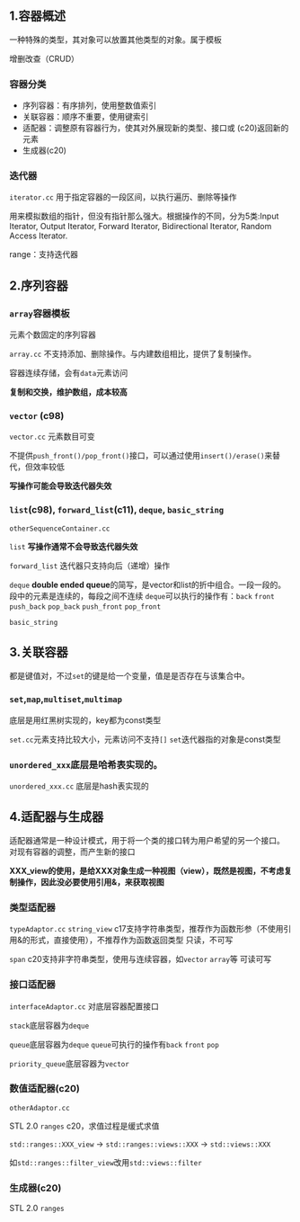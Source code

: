 ## 1.容器概述
一种特殊的类型，其对象可以放置其他类型的对象。属于模板

增删改查（CRUD）
### 容器分类
- 序列容器：有序排列，使用整数值索引
- 关联容器：顺序不重要，使用键索引
- 适配器：调整原有容器行为，使其对外展现新的类型、接口或 (c20)返回新的元素
- 生成器(c20)
### 迭代器
`iterator.cc`
用于指定容器的一段区间，以执行遍历、删除等操作

用来模拟数组的指针，但没有指针那么强大。根据操作的不同，分为5类:Input Iterator, Output Iterator, Forward Iterator, Bidirectional
Iterator, Random Access Iterator.

range：支持迭代器

## 2.序列容器
### `array`容器模板
元素个数固定的序列容器

`array.cc`
不支持添加、删除操作。与内建数组相比，提供了复制操作。

容器连续存储，会有`data`元素访问

**复制和交换，维护数组，成本较高**
### `vector` (c98)
`vector.cc`
元素数目可变

不提供`push_front()/pop_front()`接口，可以通过使用`insert()/erase()`来替代，但效率较低

**写操作可能会导致迭代器失效**

### `list`(c98), `forward_list`(c11), `deque`, `basic_string`
`otherSequenceContainer.cc`

`list` **写操作通常不会导致迭代器失效**

`forward_list` 迭代器只支持向后（递增）操作

`deque` **double ended queue**的简写，是vector和list的折中组合。一段一段的。段中的元素是连续的，每段之间不连续
`deque`可以执行的操作有：`back` `front` `push_back` `pop_back` `push_front` `pop_front`

`basic_string` 

## 3.关联容器
都是键值对，不过`set`的键是给一个变量，值是是否存在与该集合中。
### `set`,`map`,`multiset`,`multimap`
底层是用红黑树实现的，key都为const类型

`set.cc`元素支持比较大小，元素访问不支持`[]`  `set`迭代器指的对象是const类型

### `unordered_xxx`底层是哈希表实现的。
`unordered_xxx.cc`
底层是hash表实现的

## 4.适配器与生成器
适配器通常是一种设计模式，用于将一个类的接口转为用户希望的另一个接口。
对现有容器的调整，而产生新的接口

**XXX_view的使用，是给XXX对象生成一种视图（view），既然是视图，不考虑复制操作，因此没必要使用引用&，来获取视图**
### 类型适配器
`typeAdaptor.cc`
`string_view` c17支持字符串类型，推荐作为函数形参（不使用引用&的形式，直接使用），不推荐作为函数返回类型
只读，不可写

`span` c20支持非字符串类型，使用与连续容器，如`vector` `array`等
可读可写
### 接口适配器
`interfaceAdaptor.cc`
对底层容器配置接口

`stack`底层容器为`deque`

`queue`底层容器为`deque`
`queue`可执行的操作有`back` `front` `pop`

`priority_queue`底层容器为`vector`
### 数值适配器(c20)
`otherAdaptor.cc`

STL 2.0 `ranges` c20，求值过程是缓式求值

`std::ranges::XXX_view` -> `std::ranges::views::XXX` -> `std::views::XXX`

如`std::ranges::filter_view`改用`std::views::filter`

### 生成器(c20)
STL 2.0 `ranges`






